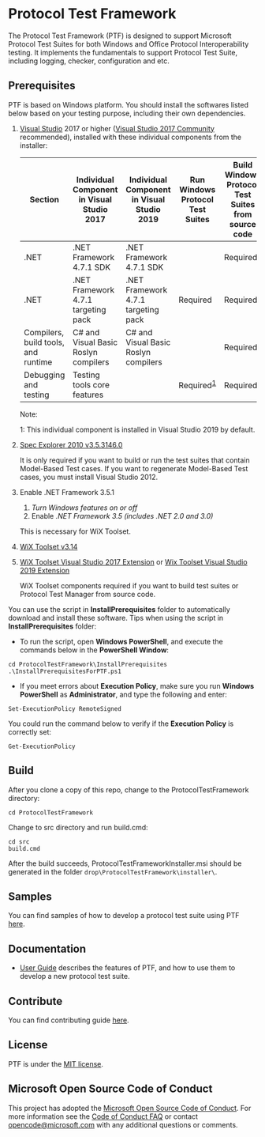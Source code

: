 # Protocol Test Framework

The Protocol Test Framework (PTF) is designed to support Microsoft Protocol Test Suites for both Windows and Office Protocol Interoperability testing. 
It implements the fundamentals to support Protocol Test Suite, including logging, checker, configuration and etc.

## Prerequisites

PTF is based on Windows platform.
You should install the softwares listed below based on your testing purpose, including their own dependencies.
1. [Visual Studio](https://visualstudio.microsoft.com/downloads/) 2017 or higher ([Visual Studio 2017 Community](https://aka.ms/vs/15/release/vs_community.exe) recommended), installed with these individual components from the installer:

    |Section|Individual Component in Visual Studio 2017|Individual Component in Visual Studio 2019|Run Windows Protocol Test Suites|Build Windows Protocol Test Suites from source code|
    |---|---|---|---|---|
    |.NET|.NET Framework 4.7.1 SDK|.NET Framework 4.7.1 SDK||Required|
    |.NET|.NET Framework 4.7.1 targeting pack|.NET Framework 4.7.1 targeting pack|Required|Required|
    |Compilers, build tools, and runtime|C# and Visual Basic Roslyn compilers|C# and Visual Basic Roslyn compilers||Required|
    |Debugging and testing|Testing tools core features||Required<sup>[1](#footnote1)</sup>|Required<sup>[1](#footnote1)</sup>|

    Note:

    <a name="footnote1">1</a>: This individual component is installed in Visual Studio 2019 by default.

1. [Spec Explorer 2010 v3.5.3146.0](https://visualstudiogallery.msdn.microsoft.com/271d0904-f178-4ce9-956b-d9bfa4902745/)

   It is only required if you want to build or run the test suites that contain Model-Based Test cases. If you want to regenerate Model-Based Test cases, you must install Visual Studio 2012.
1. Enable .NET Framework 3.5.1

   1. _Turn Windows features on or off_
   1. Enable _.NET Framework 3.5 (includes .NET 2.0 and 3.0)_

   This is necessary for WiX Toolset.
1. [WiX Toolset v3.14](https://wixtoolset.org/releases/v3-14-0-2927/)

1. [WiX Toolset Visual Studio 2017 Extension](https://marketplace.visualstudio.com/items?itemName=WixToolset.WixToolsetVisualStudio2017Extension) or [Wix Toolset Visual Studio 2019 Extension](https://marketplace.visualstudio.com/items?itemName=WixToolset.WixToolsetVisualStudio2019Extension)

   WiX Toolset components required if you want to build test suites or Protocol Test Manager from source code.


You can use the script in **InstallPrerequisites** folder to automatically download and install these software.
Tips when using the script in **InstallPrerequisites** folder:

* To run the script, open **Windows PowerShell**, and execute the commands below in the **PowerShell Window**:

```
cd ProtocolTestFramework\InstallPrerequisites
.\InstallPrerequisitesForPTF.ps1
```

* If you meet errors about **Execution Policy**, make sure you run **Windows PowerShell** as **Administrator**, and type the following and enter:

```
Set-ExecutionPolicy RemoteSigned
```

You could run the command below to verify if the **Execution Policy** is correctly set:

```
Get-ExecutionPolicy
```

## Build

After you clone a copy of this repo, change to the ProtocolTestFramework directory:

```
cd ProtocolTestFramework
```

Change to src directory and run build.cmd:

  ```
  cd src
  build.cmd
  ```

After the build succeeds, ProtocolTestFrameworkInstaller.msi should be generated in the folder `drop\ProtocolTestFramework\installer\`.


## Samples

You can find samples of how to develop a protocol test suite using PTF [here](./samples).

## Documentation

* [User Guide](./docs/) describes the features of PTF, and how to use them to develop a new protocol test suite.

## Contribute

You can find contributing guide [here](./CONTRIBUTING.md).

## License

PTF is under the [MIT license](./LICENSE.txt).

## Microsoft Open Source Code of Conduct

This project has adopted the [Microsoft Open Source Code of Conduct](https://opensource.microsoft.com/codeofconduct/). For more information see the [Code of Conduct FAQ](https://opensource.microsoft.com/codeofconduct/faq/) or contact [opencode@microsoft.com](mailto:opencode@microsoft.com) with any additional questions or comments. 

